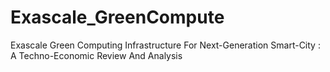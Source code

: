 # Exascale_GreenCompute
Exascale Green Computing Infrastructure For Next-Generation Smart-City : A Techno-Economic Review And Analysis

